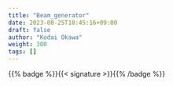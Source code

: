 ```yaml
---
title: "Beam_generator"
date: 2023-08-25T18:45:16+09:00
draft: false
author: "Kodai Okawa"
weight: 300
tags: []
---
```


{{% badge %}}{{< signature >}}{{% /badge %}}
